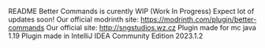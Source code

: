 README
Better Commands is curently WIP (Work In Progress)
Expect lot of updates soon!
Our official modrinth site: https://modrinth.com/plugin/better-commands
Our official site: http://sngstudios.wz.cz
Plugin made for mc java 1.19
Plugin made in IntelliJ IDEA Community Edition 2023.1.2
